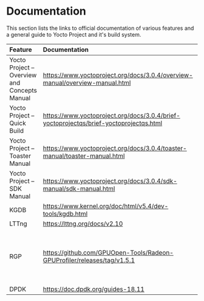 # Documentation

This section lists the links to official documentation of various
features and a general guide to Yocto Project and it's build system.

| Feature                                      | Documentation                                                                          | Comments                                                         |
|:---------------------------------------------|:---------------------------------------------------------------------------------------|:-----------------------------------------------------------------|
| Yocto Project – Overview and Concepts Manual | https://www.yoctoproject.org/docs/3.0.4/overview-manual/overview-manual.html           |                                                                  |
| Yocto Project – Quick Build                  | https://www.yoctoproject.org/docs/3.0.4/brief-yoctoprojectqs/brief-yoctoprojectqs.html |                                                                  |
| Yocto Project – Toaster Manual               | https://www.yoctoproject.org/docs/3.0.4/toaster-manual/toaster-manual.html             |                                                                  |
| Yocto Project – SDK Manual                   | https://www.yoctoproject.org/docs/3.0.4/sdk-manual/sdk-manual.html                     |                                                                  |
| KGDB                                         | https://www.kernel.org/doc/html/v5.4/dev-tools/kgdb.html                               |                                                                  |
| LTTng                                        | https://lttng.org/docs/v2.10                                                           |                                                                  |
| RGP                                          | https://github.com/GPUOpen-Tools/Radeon-GPUProfiler/releases/tag/v1.5.1                | Follow the docs contained in the .tgz file attached on this link |
| DPDK                                         | https://doc.dpdk.org/guides-18.11                                                      |                                                                  |

